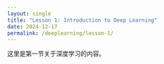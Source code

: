 ```yaml
---
layout: single
title: "Lesson 1: Introduction to Deep Learning"
date: 2024-12-17
permalink: /deeplearning/lesson-1/
---
```

这里是第一节关于深度学习的内容。
